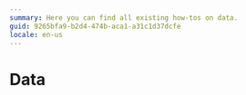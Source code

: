 ```yaml
---
summary: Here you can find all existing how-tos on data.
guid: 9265bfa9-b2d4-474b-aca1-a31c1d37dcfe
locale: en-us
---
```


# Data

